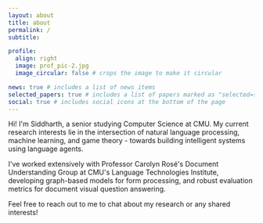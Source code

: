 ```yaml
---
layout: about
title: about
permalink: /
subtitle: 

profile:
  align: right
  image: prof_pic-2.jpg
  image_circular: false # crops the image to make it circular

news: true # includes a list of news items
selected_papers: true # includes a list of papers marked as "selected={true}"
social: true # includes social icons at the bottom of the page
---
```


Hi! I'm Siddharth, a senior studying Computer Science at CMU. My current research interests lie in the intersection of natural language processing, machine learning, and game theory - towards building intelligent systems using language agents. 

I've worked extensively with Professor Carolyn Rosé's Document Understanding Group at CMU's Language Technologies Institute, developing graph-based models for form processing, and robust evaluation metrics for document visual question answering. 

Feel free to reach out to me to chat about my research or any shared interests!